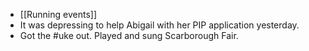 - [[Running events]]
- It was depressing to help Abigail with her PIP application yesterday.
- Got the #uke out. Played and sung Scarborough Fair.